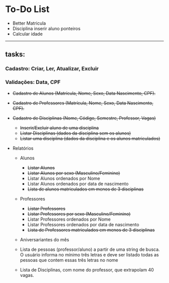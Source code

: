 # To-Do List
 - Better Matricula 
 - Disciplina inserir aluno ponteiros
 - Calcular idade
---
## tasks:
### Cadastro: Criar, Ler, Atualizar, Excluir
### Validações: Data, CPF
 - ~~Cadastro de Alunos (Matrícula, Nome, Sexo, Data Nascimento, CPF).~~

 - ~~Cadastro de Professores (Matrícula, Nome, Sexo, Data Nascimento, CPF).~~

 - ~~Cadastro de Disciplinas (Nome, Código, Semestre, Professor, Vagas)~~
    - ~~Inserir/Excluir aluno de uma disciplina~~
    - ~~Listar Disciplinas (dados da disciplina sem os alunos)~~
    - ~~Listar uma disciplina (dados da disciplina e os alunos matriculados)~~

- Relatórios
    - Alunos
        - ~~Listar Alunos~~
        - ~~Listar Alunos por sexo (Masculino/Feminino)~~
        - Listar Alunos ordenados por Nome
        - Listar Alunos ordenados por data de nascimento
        - ~~Lista de alunos matriculados em menos de 3 disciplinas~~
    - Professores
        - ~~Listar Professores~~
        - ~~Listar Professores por sexo (Masculino/Feminino)~~
        - Listar Professores ordenados por Nome
        - Listar Professores ordenados por data de nascimento
        - ~~Lista de Professores matriculados em menos de 3 disciplinas~~

    - Aniversariantes do mês

    - Lista de pessoas (professor/aluno) a partir de uma string de busca. O usuário informa no mínimo três letras e deve ser listado todas as pessoas que contem essas três letras no nome 
    
    - Lista de Disciplinas, com nome do professor, que extrapolam 40 vagas.